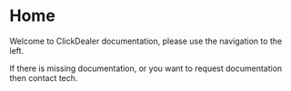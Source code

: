 <!-- Space: ~213834277 -->
<!-- Parent: Web Documentation -->
<!-- Title: Web Documentation -->

# Home
Welcome to ClickDealer documentation, please use the navigation to the left. 

If there is missing documentation, or you want to request documentation then contact tech.
